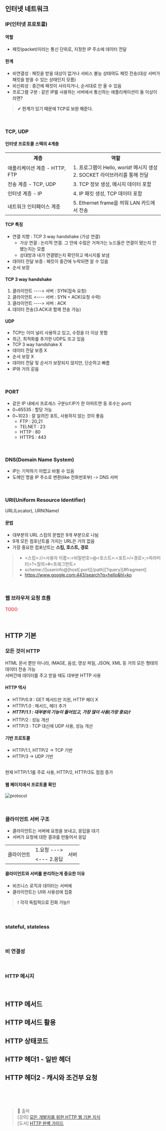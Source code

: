 ## 인터넷 네트워크

### IP(인터넷 프로토콜)

#### 역할
- 패킷(packet)이라는 통신 단위로, 지정한 IP 주소에 데이터 전달

#### 한계
- 비연결성 : 패킷을 받을 대상이 없거나 서비스 불능 상태여도 패킷 전송(대상 서버가 패킷을 받을 수 있는 상태인지 모름)
- 비신뢰성 : 중간에 패킷이 사라지거나, 순서대로 안 올 수 있음
- 프로그램 구분 : 같은 IP를 사용하는 서버에서 통신하는 애플리케이션이 둘 이상이라면? 
> **✔ 한계가 있기 때문에 TCP로 보완 해준다.**
<br>

### TCP, UDP

#### 인터넷 프로토콜 스택의 4계층
<table>  
  <tr>
    <th>계층</th>
    <th>역할</th>
  </tr>
  <tr>
    <td>애플리케이션 계층 - HTTP, FTP</td>
    <td>
      1. 프로그램이 Hello, world! 메시지 생성 <br>
      2. SOCKET 라이브러리를 통해 전달
    </td>
  </tr>
  <tr>
    <td>전송 계층 - TCP, UDP</td>
    <td>3. TCP 정보 생성, 메시지 데이터 포함</td>
  </tr>
  <tr>
    <td>인터넷 계층 - IP</td>
    <td>4. IP 패킷 생성, TCP 데이터 포함</td>
  </tr>
  <tr>
    <td>네트워크 인터페이스 계층</td>
    <td>5. Ethernet frame을 씌워 LAN 카드에서 전송</td>
  </tr>  
</table>

#### TCP 특징
- 연결 지향 : TCP 3 way handshake (가상 연결)
  - 가상 연결 : 논리적 연결. 그 안에 수많은 거쳐가는 노드들은 연결이 됐는지 안 됐는지는 모름
  - 상대방과 내가 연결됐는지 확인하고 메시지를 보냄
- 데이터 전달 보증 : 패킷이 중간에 누락되면 알 수 있음      
- 순서 보장
 
#### TCP 3 way handshake
1. 클라이언트 ----> 서버 : SYN(접속 요청)
2. 클라이언트 <---- 서버 : SYN + ACK(요청 수락)
3. 클라이언트 ----> 서버 : ACK
4. 데이터 전송(3.ACK과 함께 전송 가능)

#### UDP
- TCP는 이미 널리 사용하고 있고, 수정을 더 이상 못함
- 최근, 최적화를 추가한 UDP도 뜨고 있음
- TCP 3 way handshake X
- 데이터 전달 보증 X
- 순서 보장 X
- 데이터 전달 및 순서가 보장되지 않지만, 단순하고 빠름
- IP와 거의 같음 

<br>

### PORT
- 같은 IP 내에서 프로세스 구분(cf.IP가 한 아파트면 동 호수는 port)
- 0~65535 : 할당 가능
- 0~1023 : 잘 알려진 포트, 사용하지 않는 것이 좋음
  - FTP : 20,21
  - TELNET : 23
  - HTTP : 80
  - HTTPS : 443

<br>

### DNS(Domain Name System)
- IP는 기억하기 어렵고 바뀔 수 있음
- 도메인 명을 IP 주소로 변환(like 전화번호부) -> DNS 서버

<br>

### URI(Uniform Resource Identifier)
URL(Locator),
URN(Name)

#### 문법
- 대부분의 URL 스킴의 문법은 9개 부분으로 나뉨
- 9개 모든 컴포넌트를 가지는 URL은 거의 없음 
- 가장 중요한 컴포넌트는 **스킴, 호스트, 경로**

> - <스킴>://<사용자 이름>:<비밀번호>@<호스트>:<포트>/<경로>;<파라미터>?<질의>#<프래그먼트> <br>
> - scheme://[userinfo@]host[:port][/path][?query][#fragment] <br>
> - https://www.google.com:443/search?q=hello&hl=ko 

<br>

### 웹 브라우저 요청 흐름
<span style="color:red">TODO</span>

<br>

## HTTP 기본

### 모든 것이 HTTP
HTML 문서 뿐만 아니라, IMAGE, 음성, 영상 파일, JSON, XML 등 거의 모든 형태의 데이터 전송 가능 <br>
서버간에 데이터를 주고 받을 때도 대부분 HTTP 사용

#### HTTP 역사
- HTTP/0.9 : GET 메서드만 지원, HTTP 헤더 X
- HTTP/1.0 : 메서드, 헤더 추가
- **_HTTP/1.1 : 대부분의 기능이 들어있고, 가장 많이 사용(가장 중요)❗️_**
- HTTP/2 : 성능 개선
- HTTP/3 : TCP 대신에 UDP 사용, 성능 개선

#### 기반 프로토콜
- HTTP/1.1, HTTP/2 -> TCP 기반
- HTTP/3 -> UDP 기반 
<br>
현재 HTTP/1.1를 주로 사용, HTTP/2, HTTP/3도 점점 증가

#### 웹 페이지에서 프로토콜 확인 
![protocol](https://github.com/sangminK/study/blob/main/img/%E1%84%89%E1%85%B3%E1%84%8F%E1%85%B3%E1%84%85%E1%85%B5%E1%86%AB%E1%84%89%E1%85%A3%E1%86%BA%202021-05-17%20%E1%84%8B%E1%85%A9%E1%84%8C%E1%85%A5%E1%86%AB%2010.46.05.png)

<br>

### 클라이언트 서버 구조
- 클라이언트는 서버에 요청을 보내고, 응답을 대기
- 서버가 요청에 대한 결과를 만들어서 응답
<table>
  <tr>
    <td rowspan="2">클라이언트</td>
    <td>1.요청 ---> </td>
    <td rowspan="2">서버</td>
  </tr>
  <tr>
    <td><--- 2.응답 </td>
  </tr>
</table>

#### 클라이언트와 서버를 분리하는게 중요한 이유
- 비즈니스 로직과 데이터는 서버에
- 클라이언트는 UI와 사용성에 집중
> ❗️ **각각 독립적으로 진화 가능!!**

<br>

### stateful, stateless

<br>

### 비 연결성

<br>

### HTTP 메시지

<br>


## HTTP 메서드

## HTTP 메서드 활용

## HTTP 상태코드

## HTTP 헤더1 - 일반 헤더

## HTTP 헤더2 - 캐시와 조건부 요청



<br><br><br>

> 🧐 출처 <br>
> [강의] [모든 개발자를 위한 HTTP 웹 기본 지식](https://www.inflearn.com/course/http-웹-네트워크) <br>
> [도서] [HTTP 완벽 가이드](http://www.yes24.com/Product/Goods/15381085)
